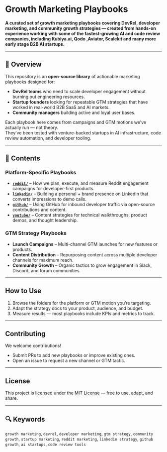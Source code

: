 # Growth Marketing Playbooks

**A curated set of growth marketing playbooks covering DevRel, developer marketing, and community growth strategies — created from hands-on experience working with some of the fastest-growing AI and code review companies, including Kubiya.ai, Qodo ,Aviator, Scalekit and many more early stage B2B AI startups.**

---

## 📖 Overview

This repository is an **open-source library** of actionable marketing playbooks designed for:
- **DevRel teams** who need to scale developer engagement without burning out engineering resources.
- **Startup founders** looking for repeatable GTM strategies that have worked in real-world B2B SaaS and AI markets.
- **Community managers** building active and loyal user bases.

Each playbook here comes from campaigns and GTM motions we’ve actually run — not theory.  
They’ve been tested with venture-backed startups in AI infrastructure, code review automation, and developer tooling.

---

## 📂 Contents

### **Platform-Specific Playbooks**
- **[`reddit/`](./reddit)** – How we plan, execute, and measure Reddit engagement campaigns for developer-first products.
- **[`linkedin/`](./linkedin)** – Building a personal + brand presence on LinkedIn that converts impressions to demo calls.
- **[`github/`](./github)** – Using GitHub for inbound developer traffic via open-source contributions and content.
- **[`youtube/`](./youtube)** – Content strategies for technical walkthroughs, product demos, and thought leadership.

### **GTM Strategy Playbooks**
- **Launch Campaigns** – Multi-channel GTM launches for new features or products.
- **Content Distribution** – Repurposing content across multiple developer channels for maximum reach.
- **Community Growth** – Organic tactics to grow engagement in Slack, Discord, and forum communities.

---

## How to Use
1. Browse the folders for the platform or GTM motion you’re targeting.
2. Adapt the strategy docs to your product, audience, and budget.
3. Measure results — most playbooks include KPIs and metrics to track.

---

## Contributing
We welcome contributions!
- Submit PRs to add new playbooks or improve existing ones.
- Open an issue to request a new channel or GTM tactic.

---

##  License
This project is licensed under the [MIT License](./LICENSE) — free to use, adapt, and share.

---

## 🔍 Keywords
`growth marketing`, `devrel`, `developer marketing`, `gtm strategy`, `community growth`, `startup marketing`, `reddit marketing`, `linkedin strategy`, `github growth`, `ai startups`, `code review tools`
